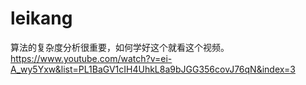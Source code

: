 # leikang
算法的复杂度分析很重要，如何学好这个就看这个视频。
https://www.youtube.com/watch?v=ei-A_wy5Yxw&list=PL1BaGV1cIH4UhkL8a9bJGG356covJ76qN&index=3
